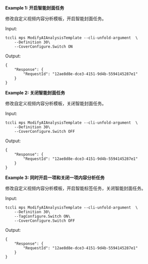 **Example 1: 开启智能封面任务**

修改自定义视频内容分析模板，开启智能封面任务。

Input: 

```
tccli mps ModifyAIAnalysisTemplate --cli-unfold-argument  \
    --Definition 30\
    --CoverConfigure.Switch ON
```

Output: 
```
{
    "Response": {
        "RequestId": "12ae8d8e-dce3-4151-9d4b-5594145287e1"
    }
}
```

**Example 2: 关闭智能封面任务**

修改自定义视频内容分析模板，关闭智能封面任务。

Input: 

```
tccli mps ModifyAIAnalysisTemplate --cli-unfold-argument  \
    --Definition 30\
    --CoverConfigure.Switch OFF
```

Output: 
```
{
    "Response": {
        "RequestId": "12ae8d8e-dce3-4151-9d4b-5594145287e1"
    }
}
```

**Example 3: 同时开启一项和关闭一项内容分析任务**

修改自定义视频内容分析模板，开启智能标签任务，关闭智能封面任务。

Input: 

```
tccli mps ModifyAIAnalysisTemplate --cli-unfold-argument  \
    --Definition 30\
    --TagConfigure.Switch ON\
    --CoverConfigure.Switch OFF
```

Output: 
```
{
    "Response": {
        "RequestId": "12ae8d8e-dce3-4151-9d4b-5594145287e1"
    }
}
```

